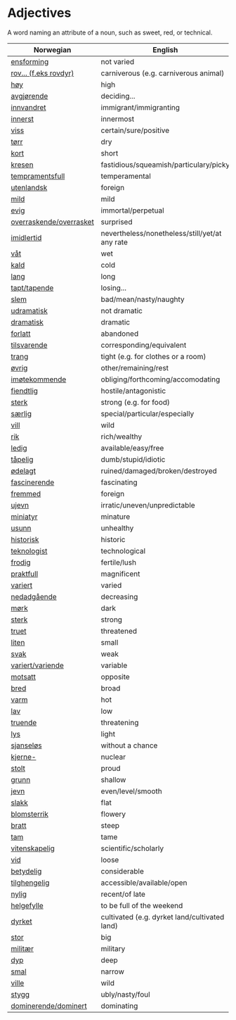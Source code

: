 # Adjectives

A word naming an attribute of a noun, such as sweet, red, or technical.

| Norwegian | English |
| --- | --- |
| [ensforming](https://www.ordnett.no/search?language=no&phrase=ensforming) | not varied |
| [rov... (f.eks rovdyr)](https://www.ordnett.no/search?language=no&phrase=rov...%20(f.eks%20rovdyr)) | carniverous (e.g. carniverous animal) |
| [høy](https://www.ordnett.no/search?language=no&phrase=høy) | high |
| [avgjørende](https://www.ordnett.no/search?language=no&phrase=avgjørende) | deciding... |
| [innvandret](https://www.ordnett.no/search?language=no&phrase=innvandret) | immigrant/immigranting |
| [innerst](https://www.ordnett.no/search?language=no&phrase=innerst) | innermost |
| [viss](https://www.ordnett.no/search?language=no&phrase=viss) | certain/sure/positive |
| [tørr](https://www.ordnett.no/search?language=no&phrase=tørr) | dry |
| [kort](https://www.ordnett.no/search?language=no&phrase=kort) | short |
| [kresen](https://www.ordnett.no/search?language=no&phrase=kresen) | fastidious/squeamish/particulary/picky |
| [tempramentsfull](https://www.ordnett.no/search?language=no&phrase=tempramentsfull) | temperamental |
| [utenlandsk](https://www.ordnett.no/search?language=no&phrase=utenlandsk) | foreign |
| [mild](https://www.ordnett.no/search?language=no&phrase=mild) | mild |
| [evig](https://www.ordnett.no/search?language=no&phrase=evig) | immortal/perpetual |
| [overraskende/overrasket](https://www.ordnett.no/search?language=no&phrase=overraskende/overrasket) | surprised |
| [imidlertid](https://www.ordnett.no/search?language=no&phrase=imidlertid) | nevertheless/nonetheless/still/yet/at any rate |
| [våt](https://www.ordnett.no/search?language=no&phrase=våt) | wet |
| [kald](https://www.ordnett.no/search?language=no&phrase=kald) | cold |
| [lang](https://www.ordnett.no/search?language=no&phrase=lang) | long |
| [tapt/tapende](https://www.ordnett.no/search?language=no&phrase=tapt/tapende) | losing... |
| [slem](https://www.ordnett.no/search?language=no&phrase=slem) | bad/mean/nasty/naughty |
| [udramatisk](https://www.ordnett.no/search?language=no&phrase=udramatisk) | not dramatic |
| [dramatisk](https://www.ordnett.no/search?language=no&phrase=dramatisk) | dramatic |
| [forlatt](https://www.ordnett.no/search?language=no&phrase=forlatt) | abandoned |
| [tilsvarende](https://www.ordnett.no/search?language=no&phrase=tilsvarende) | corresponding/equivalent |
| [trang](https://www.ordnett.no/search?language=no&phrase=trang) | tight (e.g. for clothes or a room) |
| [øvrig](https://www.ordnett.no/search?language=no&phrase=øvrig) | other/remaining/rest |
| [imøtekommende](https://www.ordnett.no/search?language=no&phrase=imøtekommende) | obliging/forthcoming/accomodating |
| [fiendtlig](https://www.ordnett.no/search?language=no&phrase=fiendtlig) | hostile/antagonistic |
| [sterk](https://www.ordnett.no/search?language=no&phrase=sterk) | strong (e.g. for food) |
| [særlig](https://www.ordnett.no/search?language=no&phrase=særlig) | special/particular/especially |
| [vill](https://www.ordnett.no/search?language=no&phrase=vill) | wild |
| [rik](https://www.ordnett.no/search?language=no&phrase=rik) | rich/wealthy |
| [ledig](https://www.ordnett.no/search?language=no&phrase=ledig) | available/easy/free |
| [tåpelig](https://www.ordnett.no/search?language=no&phrase=tåpelig) | dumb/stupid/idiotic |
| [ødelagt](https://www.ordnett.no/search?language=no&phrase=ødelagt) | ruined/damaged/broken/destroyed |
| [fascinerende](https://www.ordnett.no/search?language=no&phrase=fascinerende) | fascinating |
| [fremmed](https://www.ordnett.no/search?language=no&phrase=fremmed) | foreign |
| [ujevn](https://www.ordnett.no/search?language=no&phrase=ujevn) | irratic/uneven/unpredictable |
| [miniatyr](https://www.ordnett.no/search?language=no&phrase=miniatyr) | minature |
| [usunn](https://www.ordnett.no/search?language=no&phrase=usunn) | unhealthy |
| [historisk](https://www.ordnett.no/search?language=no&phrase=historisk) | historic |
| [teknologist](https://www.ordnett.no/search?language=no&phrase=teknologist) | technological |
| [frodig](https://www.ordnett.no/search?language=no&phrase=frodig) | fertile/lush |
| [praktfull](https://www.ordnett.no/search?language=no&phrase=praktfull) | magnificent |
| [variert](https://www.ordnett.no/search?language=no&phrase=variert) | varied |
| [nedadgående](https://www.ordnett.no/search?language=no&phrase=nedadgående) | decreasing |
| [mørk](https://www.ordnett.no/search?language=no&phrase=mørk) | dark |
| [sterk](https://www.ordnett.no/search?language=no&phrase=sterk) | strong |
| [truet](https://www.ordnett.no/search?language=no&phrase=truet) | threatened |
| [liten](https://www.ordnett.no/search?language=no&phrase=liten) | small |
| [svak](https://www.ordnett.no/search?language=no&phrase=svak) | weak |
| [variert/variende](https://www.ordnett.no/search?language=no&phrase=variert/variende) | variable |
| [motsatt](https://www.ordnett.no/search?language=no&phrase=motsatt) | opposite |
| [bred](https://www.ordnett.no/search?language=no&phrase=bred) | broad |
| [varm](https://www.ordnett.no/search?language=no&phrase=varm) | hot |
| [lav](https://www.ordnett.no/search?language=no&phrase=lav) | low |
| [truende](https://www.ordnett.no/search?language=no&phrase=truende) | threatening |
| [lys](https://www.ordnett.no/search?language=no&phrase=lys) | light |
| [sjanseløs](https://www.ordnett.no/search?language=no&phrase=sjanseløs) | without a chance |
| [kjerne-](https://www.ordnett.no/search?language=no&phrase=kjerne-) | nuclear |
| [stolt](https://www.ordnett.no/search?language=no&phrase=stolt) | proud |
| [grunn](https://www.ordnett.no/search?language=no&phrase=grunn) | shallow |
| [jevn](https://www.ordnett.no/search?language=no&phrase=jevn) | even/level/smooth |
| [slakk](https://www.ordnett.no/search?language=no&phrase=slakk) | flat |
| [blomsterrik](https://www.ordnett.no/search?language=no&phrase=blomsterrik) | flowery |
| [bratt](https://www.ordnett.no/search?language=no&phrase=bratt) | steep |
| [tam](https://www.ordnett.no/search?language=no&phrase=tam) | tame |
| [vitenskapelig](https://www.ordnett.no/search?language=no&phrase=vitenskapelig) | scientific/scholarly |
| [vid](https://www.ordnett.no/search?language=no&phrase=vid) | loose |
| [betydelig](https://www.ordnett.no/search?language=no&phrase=betydelig) | considerable |
| [tilghengelig](https://www.ordnett.no/search?language=no&phrase=tilghengelig) | accessible/available/open |
| [nylig](https://www.ordnett.no/search?language=no&phrase=nylig) | recent/of late |
| [helgefylle](https://www.ordnett.no/search?language=no&phrase=helgefylle) | to be full of the weekend |
| [dyrket](https://www.ordnett.no/search?language=no&phrase=dyrket) | cultivated (e.g. dyrket land/cultivated land) |
| [stor](https://www.ordnett.no/search?language=no&phrase=stor) | big |
| [militær](https://www.ordnett.no/search?language=no&phrase=militær) | military |
| [dyp](https://www.ordnett.no/search?language=no&phrase=dyp) | deep |
| [smal](https://www.ordnett.no/search?language=no&phrase=smal) | narrow |
| [ville](https://www.ordnett.no/search?language=no&phrase=ville) | wild |
| [stygg](https://www.ordnett.no/search?language=no&phrase=stygg) | ubly/nasty/foul |
| [dominerende/dominert](https://www.ordnett.no/search?language=no&phrase=dominerende/dominert) | dominating |

